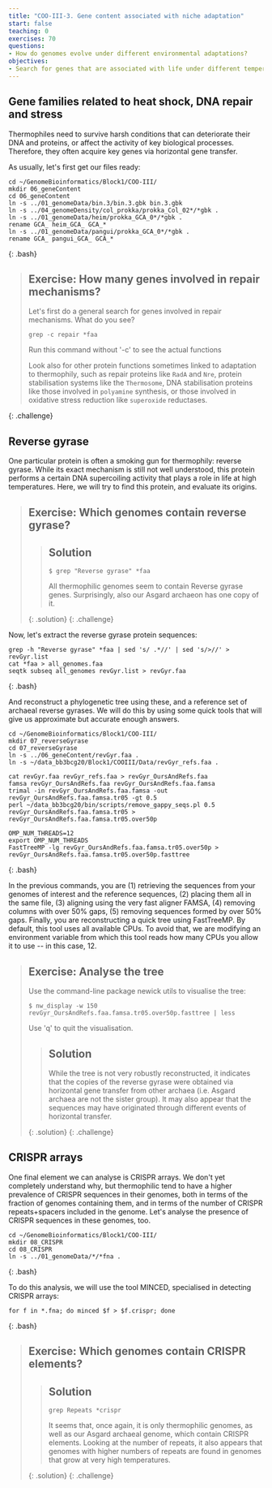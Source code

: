 ```yaml
---
title: "COO-III-3. Gene content associated with niche adaptation"
start: false
teaching: 0
exercises: 70
questions:
- How do genomes evolve under different environmental adaptations?
objectives:
- Search for genes that are associated with life under different temperatures 
---
```




## Gene families related to heat shock, DNA repair and stress

Thermophiles need to survive harsh conditions that can deteriorate their DNA and proteins, or affect the activity of key biological
processes. Therefore, they often acquire key genes via horizontal gene transfer.

As usually, let's first get our files ready:

~~~
cd ~/GenomeBioinformatics/Block1/COO-III/
mkdir 06_geneContent
cd 06_geneContent
ln -s ../01_genomeData/bin.3/bin.3.gbk bin.3.gbk
ln -s ../04_genomeDensity/col_prokka/prokka_Col_02*/*gbk .
ln -s ../01_genomeData/heim/prokka_GCA_0*/*gbk .
rename GCA_ heim_GCA_ GCA_*
ln -s ../01_genomeData/pangui/prokka_GCA_0*/*gbk .
rename GCA_ pangui_GCA_ GCA_*
~~~
{: .bash}


> ## Exercise: How many genes involved in repair mechanisms?
>
> Let's first do a general search for genes involved in repair mechanisms. What do you see?
>
> `grep -c repair *faa`
>
> Run this command without '-c' to see the actual functions
>
> Look also for other protein functions sometimes linked to adaptation to thermophily, such as repair proteins like `RadA` and `Nre`,
> protein stabilisation systems like the `Thermosome`, DNA stabilisation proteins like those involved in `polyamine` synthesis, or those
> involved in oxidative stress reduction like `superoxide` reductases.
>
{: .challenge}


## Reverse gyrase

One particular protein is often a smoking gun for thermophily: reverse gyrase. While its exact mechanism is still not well understood, 
this protein performs a certain DNA supercoiling activity that plays a role in life at high temperatures. Here, we will try to find this protein, and evaluate its origins.

> ## Exercise: Which genomes contain reverse gyrase?
>
>> ## Solution
>>
>> `$ grep "Reverse gyrase" *faa`
>>
>> All thermophilic genomes seem to contain Reverse gyrase genes. Surprisingly, also our Asgard archaeon has one copy of it.
>> 
> {: .solution}
{: .challenge}

Now, let's extract the reverse gyrase protein sequences:
~~~
grep -h "Reverse gyrase" *faa | sed 's/ .*//' | sed 's/>//' > revGyr.list
cat *faa > all_genomes.faa
seqtk subseq all_genomes revGyr.list > revGyr.faa
~~~
{: .bash}

And reconstruct a phylogenetic tree using these, and a reference set of archaeal reverse gyrases. We will do this by using some quick tools that will give us approximate but accurate enough answers.

~~~
cd ~/GenomeBioinformatics/Block1/COO-III/
mkdir 07_reverseGyrase
cd 07_reverseGyrase
ln -s ../06_geneContent/revGyr.faa .
ln -s ~/data_bb3bcg20/Block1/COOIII/Data/revGyr_refs.faa .

cat revGyr.faa revGyr_refs.faa > revGyr_OursAndRefs.faa
famsa revGyr_OursAndRefs.faa revGyr_OursAndRefs.faa.famsa
trimal -in revGyr_OursAndRefs.faa.famsa -out revGyr_OursAndRefs.faa.famsa.tr05 -gt 0.5
perl ~/data_bb3bcg20/bin/scripts/remove_gappy_seqs.pl 0.5 revGyr_OursAndRefs.faa.famsa.tr05 > revGyr_OursAndRefs.faa.famsa.tr05.over50p

OMP_NUM_THREADS=12
export OMP_NUM_THREADS
FastTreeMP -lg revGyr_OursAndRefs.faa.famsa.tr05.over50p > revGyr_OursAndRefs.faa.famsa.tr05.over50p.fasttree
~~~
{: .bash}

In the previous commands, you are (1) retrieving the sequences from your genomes of interest and the reference sequences, (2) 
placing them all in the same file, (3) aligning using the very fast aligner FAMSA, (4) removing columns with over 50% gaps, (5)
removing sequences formed by over 50% gaps. Finally, you are reconstructing a quick tree using FastTreeMP. By default, this tool
uses all available CPUs. To avoid that, we are modifying an environment variable from which this tool reads how many CPUs you
allow it to use -- in this case, 12.

> ## Exercise: Analyse the tree
>
>  Use the command-line package newick utils to visualise the tree:
>
>  `$ nw_display -w 150 revGyr_OursAndRefs.faa.famsa.tr05.over50p.fasttree | less`
>
>  Use 'q' to quit the visualisation.
>
>  
> 
>> ## Solution
>>
>> While the tree is not very robustly reconstructed, it indicates that the copies of the reverse gyrase were obtained via
>> horizontal gene transfer from other archaea (i.e. Asgard archaea are not the sister group). It may also appear that the
>> sequences may have originated through different events of horizontal transfer. 
>> 
> {: .solution}
{: .challenge}


## CRISPR arrays

One final element we can analyse is CRISPR arrays. We don't yet completely understand why, but thermophilic tend to have a higher
prevalence of CRISPR sequences in their genomes, both in terms of the fraction of genomes containing them, and in terms of the 
number of CRISPR repeats+spacers included in the genome. Let's analyse the presence of CRISPR sequences in these genomes, too.

~~~
cd ~/GenomeBioinformatics/Block1/COO-III/
mkdir 08_CRISPR
cd 08_CRISPR
ln -s ../01_genomeData/*/*fna .
~~~
{: .bash}

To do this analysis, we will use the tool MINCED, specialised in detecting CRISPR arrays:

~~~
for f in *.fna; do minced $f > $f.crispr; done
~~~
{: .bash}

> ## Exercise: Which genomes contain CRISPR elements?
>
> 
>> ## Solution
>>
>> `grep Repeats *crispr`
>>
>> It seems that, once again, it is only thermophilic genomes, as well as our Asgard archaeal genome, which contain CRISPR elements.
>> Looking at the number of repeats, it also appears that genomes with higher numbers of repeats are found in genomes that grow at
>> very high temperatures.   
>> 
> {: .solution}
{: .challenge}
